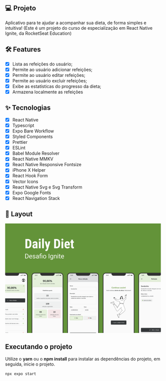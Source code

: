 ## 💻 Projeto

Aplicativo para te ajudar a acompanhar sua dieta, de forma simples e intuitiva!
(Este é um projeto do curso de especialização em React Native Ignite, da RocketSeat Education)

## :hammer_and_wrench: Features

- [x] Lista as refeições do usuário;
- [x] Permite ao usuário adicionar refeições;
- [x] Permite ao usuário editar refeições;
- [x] Permite ao usuário excluir refeições;
- [x] Exibe as estatísticas do progresso da dieta;
- [x] Armazena localmente as refeições

## ✨ Tecnologias

- [x] React Native
- [x] Typescript
- [x] Expo Bare Workflow
- [x] Styled Components
- [x] Prettier
- [x] ESLint
- [x] Babel Module Resolver
- [x] React Native MMKV
- [x] React Native Responsive Fontsize
- [x] iPhone X Helper
- [x] React Hook Form
- [x] Vector Icons
- [x] React Native Svg e Svg Transform
- [x] Expo Google Fonts
- [x] React Navigation Stack

## 🔖 Layout

![alt text](https://github.com/va-p/Daily-Diet/blob/main/screenShots/Capa.png?raw=true)

## Executando o projeto

Utilize o **yarn** ou o **npm install** para instalar as dependências do projeto, em seguida, inicie o projeto.

```cl
npx expo start
```

